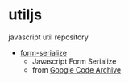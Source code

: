 # utiljs
javascript util repository

* [form-serialize](../../tree/master/form-serialize)
  * Javascript Form Serialize
  * from [Google Code Archive](https://code.google.com/archive/p/form-serialize/)
  
